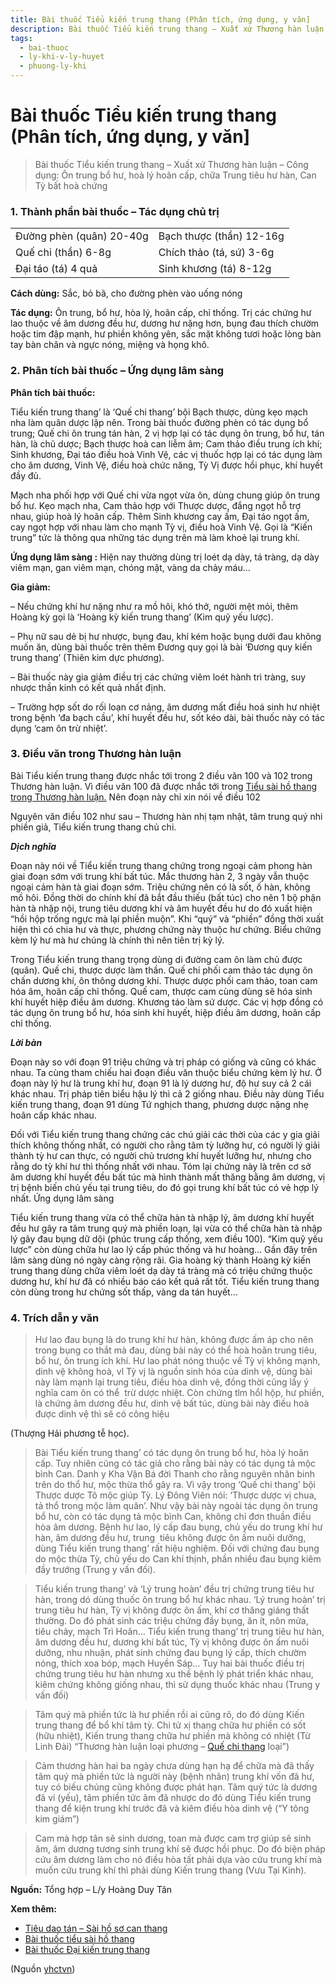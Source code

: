 ```yaml
---
title: Bài thuốc Tiểu kiến trung thang (Phân tích, ứng dụng, y văn]
description: Bài thuốc Tiểu kiến trung thang – Xuất xứ Thương hàn luận – Công dụng- Ôn trung bổ hư, hoà lý hoãn cấp, chữa Trung tiêu hư hàn, Can Tỳ bất hoà chứng
tags:
  - bai-thuoc
  - ly-khi-v-ly-huyet
  - phuong-ly-khi
---
```


# Bài thuốc Tiểu kiến trung thang (Phân tích, ứng dụng, y văn] 

> Bài thuốc Tiểu kiến trung thang – Xuất xứ Thương hàn luận – Công dụng: Ôn trung bổ hư, hoà lý hoãn cấp, chữa Trung tiêu hư hàn, Can Tỳ bất hoà chứng

### 1. Thành phần bài thuốc – Tác dụng chủ trị

|  |  |
| --- | --- |
| Đường phèn (quân) 20-40g | Bạch thược (thần) 12-16g |
| Quế chi (thần) 6-8g | Chích thảo (tá, sứ) 3-6g |
| Đại táo (tá) 4 quả | Sinh khương (tá) 8-12g |

**Cách dùng:** Sắc, bỏ bã, cho đường phèn vào uống nóng

**Tác dụng:** Ôn trung, bổ hư, hòa lý, hoãn cấp, chỉ thống. Trị các chứng hư lao thuộc về âm dương đều hư, dương hư nặng hơn, bụng đau thích chườm hoặc tim đập mạnh, hư phiền không yên, sắc mặt không tươi hoặc lòng bàn tay bàn chân và ngực nóng, miệng và họng khô.

### 2. Phân tích bài thuốc – Ứng dụng lâm sàng

**Phân tích bài thuốc:**

Tiểu kiến trung thang’ là ‘Quế chi thang’ bội Bạch thược, dùng kẹo mạch nha làm quân dược lập nên. Trong bài thuốc đường phèn có tác dụng bổ trung; Quế chi ôn trung tán hàn, 2 vị hợp lại có tác dụng ôn trung, bổ hư, tán hàn, là chủ dược; Bạch thược hoà can liễm âm; Cam thảo điều trung ích khí; Sinh khương, Đại táo điều hoà Vinh Vệ, các vị thuốc hợp lại có tác dụng làm cho âm dương, Vinh Vệ, điều hoà chức năng, Tỳ Vị được hồi phục, khí huyết đầy đủ.

Mạch nha phối hợp với Quế chi vừa ngọt vừa ôn, dùng chung giúp ôn trung bổ hư. Kẹo mạch nha, Cam thảo hợp với Thược dược, đắng ngọt hỗ trợ nhau, giúp hoà lý hoãn cấp. Thêm Sinh khương cay ấm, Đại táo ngọt ấm, cay ngọt hợp với nhau làm cho mạnh Tỳ vị, điều hoà Vinh Vệ. Gọi là “Kiến trung” tức là thông qua những tác dụng trên mà làm khoẻ lại trung khí.

**Ứng dụng lâm sàng :** Hiện nay thường dùng trị loét dạ dày, tá tràng, dạ dày viêm mạn, gan viêm mạn, chóng mặt, vàng da chảy máu…

**Gia giảm:**

– Nếu chứng khí hư nặng như ra mồ hôi, khó thở, người mệt mỏi, thêm Hoàng kỳ gọi là ‘Hoàng kỳ kiến trung thang’ (Kim quỹ yếu lược).

– Phụ nữ sau dẻ bị hư nhược, bụng đau, khí kém hoặc bụng dưới đau không muốn ăn, dùng bài thuốc trên thêm Đương quy gọi là bài ‘Đương quy kiến trung thang’ (Thiên kim dực phương).

– Bài thuốc này gia giảm điều trị các chứng viêm loét hành trì tràng, suy nhược thần kinh có kết quả nhất định.

– Trường hợp sốt do rối loạn cơ nảng, âm dương mất điều hoá sinh hư nhiệt trong bệnh ‘đa bạch cầu’, khí huyết đều hư, sốt kéo dài, bài thuốc này có tác dụng ‘cam ôn trừ nhiệt’.

### 3. Điều văn trong Thương hàn luận

Bài Tiểu kiến trung thang được nhắc tới trong 2 điều văn 100 và 102 trong Thương hàn luận. Vì điều văn 100 đã được nhắc tới trong [Tiểu sài hồ thang trong Thương hàn luận.](/yhctvn/tieu-sai-ho-thang-trong-thuong-han-luan) Nên đoạn này chỉ xin nói về điều 102

Nguyên văn điều 102 như sau – Thương hàn nhị tạm nhật, tâm trung quý nhi phiền giả, Tiểu kiến trung thang chủ chi.

***Dịch nghĩa***

Đoạn này nói về Tiểu kiến trung thang chứng trong ngoại cảm phong hàn giai đoạn sớm với trung khí bất túc. Mắc thương hàn 2, 3 ngày vẫn thuộc ngoại cảm hàn tà giai đoạn sớm. Triệu chứng nên có là sốt, ố hàn, không mồ hôi. Đồng thời do chính khí đã bắt đầu thiếu (bất túc) cho nên 1 bộ phận hàn tà nhập nội, trung tiêu dương khí và âm huyết đều hư do đó xuất hiện “hồi hộp trống ngực mà lại phiền muộn”. Khi “quý” và “phiền” đồng thời xuất hiện thì có chia hư và thực, phương chứng này thuộc hư chứng. Biểu chứng kèm lý hư mà hư chúng là chính thì nên tiên trị kỳ lý.

Trong Tiểu kiến trung thang trọng dùng di đường cam ôn làm chủ được (quân). Quế chi, thược dược làm thần. Quế chi phối cam thảo tác dụng ôn chấn dương khí, ôn thông dương khí. Thược dược phối cam thảo, toan cam hóa âm, hoãn cấp chỉ thống. Quế cam, thược cam cùng dùng sẽ hóa sinh khí huyết hiệp điều âm dương. Khương táo làm sứ dược. Các vị hợp đồng có tác dụng ôn trung bổ hư, hóa sinh khí huyết, hiệp điều âm dương, hoãn cấp chỉ thống.

***Lời bàn***

Đoạn này so với đoạn 91 triệu chứng và trị pháp có giống và cũng có khác nhau. Ta cùng tham chiếu hai đoạn điều văn thuộc biểu chứng kèm lý hư. Ở đoạn này lý hư là trung khí hư, đoạn 91 là lý dương hư, độ hư suy cả 2 cái khác nhau. Trị pháp tiên biểu hậu lý thì cả 2 giống nhau. Điều này dùng Tiểu kiến trung thang, đoạn 91 dùng Tứ nghịch thang, phương dược nặng nhẹ hoãn cấp khác nhau.

Đối với Tiểu kiến trung thang chứng các chú giải các thời của các y gia giải thích không thống nhất, có người cho rằng tâm tỳ lưỡng hư, có người lý giải thành tỳ hư can thực, có người chủ trương khí huyết lưỡng hư, nhưng cho rằng do tỳ khí hư thì thống nhất với nhau. Tóm lại chứng này là trên cơ sở âm dương khí huyết đều bất túc mà hình thành mất thăng bằng âm dương, vị trị bệnh biến chủ yếu tại trung tiêu, do đó gọi trung khí bất túc có vẻ hợp lý nhất. Ứng dụng lâm sàng

Tiểu kiến trung thang vừa có thể chữa hàn tà nhập lý, âm dương khí huyết đều hư gây ra tâm trung quý mà phiền loạn, lại vừa có thể chữa hàn tà nhập lý gây đau bụng dữ dội (phúc trung cấp thống, xem điều 100). “Kim quỹ yếu lược” còn dùng chữa hư lao lý cấp phúc thống và hư hoàng… Gần đây trên lâm sàng dùng nó ngày càng rộng rãi. Gia hoàng kỳ thành Hoàng kỳ kiến trung thang dùng chữa viêm loét dạ dày tá tràng mà có triệu chứng thuộc dương hư, khí hư đã có nhiều báo cáo kết quả rất tốt. Tiểu kiến trung thang còn dùng trong hư chứng sốt thấp, vàng da tán huyết…

### 4. Trích dẫn y văn

> Hư lao đau bụng là do trung khí hư hàn, không được ấm áp cho nên trong bụng co thắt mà đau, dùng bài này có thể hoà hoãn trung tiêu, bổ hư, ôn trung ích khí. Hư lao phát nóng thuộc về Tỳ vị không mạnh, dinh vệ không hoà, vl Tỳ vj là nguồn sinh hóa của dinh vệ, dùng bài này làm mạnh lại trung tiêu, điều hòa dinh vệ, đồng thời cũng lấy ý nghĩa cam ôn có thể  trừ dược nhiệt. Còn chứng tlm hổl hộp, hư phiền, là chứng âm dương đều hư, dinh vệ bất túc, dùng bài này điều hoà được dinh vệ thì sẽ có công hiệu

(Thượng Hải phương tễ học).

> Bài Tiểu kiến trung thang’ có tác dụng ôn trung bổ hư, hòa lý hoãn cấp. Tuy nhiên cũng có tác giả cho rằng bài này có tác dụng tả mộc bình Can. Danh y Kha Vận Bá đời Thanh cho rằng nguyên nhân binh trên do thổ hư, mộc thừa thổ gây ra. Vì vậy trong ‘Quế chi thang’ bội Thược dược Tô mộc giúp Tỳ. Lý Đông Viên nói: ‘Thược dược vị chua, tả thổ trong mộc làm quân’. Như vậy bài này ngoài tác dụng ôn trung bổ hư, còn có tác dụng tả mộc bình Can, không chỉ đơn thuần điều hòa âm dương. Bệnh hư lao, lý cấp đau bụng, chủ yếu do trung khí hư hàn, âm dương đều hư, trung  tiêu không được ôn ấm nuôi dưỡng, dùng Tiểu kiến trung thang’ rất hiệu nghiệm. Đối với chứng đau bụng do mộc thừa Tỳ, chủ yếu do Can khí thịnh, phần nhiều đau bụng kiêm đầy trướng (Trung y vấn đối).

> Tiểu kiến trung thang’ và ‘Lý trung hoàn’ đều trị chứng trung tiêu hư hàn, trong dó dùng thuốc ôn trung bổ hư khác nhau. ‘Lý trung hoàn’ trị trung tiêu hư hàn, Tỳ vị không được ôn ấm, khí cơ thăng giáng thất thường. Do đó phát sinh các triệu chứng đầy bụng, ăn ít, nôn mửa, tiêu chảy, mạch Trì Hoãn… Tiểu kiến trung thang’ trị trung tiêu hư hàn, âm dương đều hư, dương khí bất túc, Tỳ vị không được ôn ấm nuôi dưỡng, nhu nhuận, phát sinh chứng đau bụng lý cấp, thích chườm nóng, thích xoa bóp, mạch Huyền Sáp… Tuy hai bài thuốc điều trị chứng trung tiêu hư hàn nhưng xu thế bệnh lý phát triển khác nhau, kiêm chứng không giống nhau, thì sử dụng thuốc khác nhau (Trung y vấn đối)

> Tâm quý mà phiền tức là hư phiền rồi ai cũng rõ, do đó dùng Kiến trung thang để bổ khí tâm tỳ. Chi tử xị thang chữa hư phiền có sốt (hữu nhiệt), Kiến trung thang chữa hư phiền mà không có nhiệt (Từ Linh Đài) “Thương hàn luận loại phương – [Quế chi thang](/yhctvn/bai-thuoc-que-chi-thang) loại”)

> Cảm thương hàn hai ba ngày chưa dùng hạn hạ để chữa mà đã thấy tâm quý mà phiền tức là người này (bệnh nhân) trung khí vốn đã hư, tuy có biếu chúng cũng không được phát hạn. Tâm quý tức là dương đã vi (yếu), tâm phiền tức âm đã nhược do đó dùng Tiểu kiến trung thang để kiện trung khí trước đã và kiêm điều hòa dinh vệ (“Y tông kim giám”)

> Cam mà hợp tân sẽ sinh dương, toan mà được cam trợ giúp sẽ sinh âm, âm dương tương sinh trung khí sẽ được hồi phục. Do đó biện pháp cứu âm dương làm cho nó điều hòa tất phải dựa vào cứu trung khí mà muốn cứu trung khí thì phải dùng Kiến trung thang (Vưu Tại Kinh).

**Nguồn:** Tổng hợp – L/y Hoàng Duy Tân

**Xem thêm:**

* [Tiêu dao tán – Sài hồ sơ can thang](/yhctvn/bai-thuoc-tieu-dao-tan-sai-ho-so-can-thang)
* [Bài thuốc tiểu sài hồ thang](/yhctvn/bai-thuoc-tieu-sai-ho-thang)
* [Bài thuốc Đại kiến trung thang](/yhctvn/bai-thuoc-dai-kien-trung-thang)

(Nguồn <a href="https://yhctvn.com/bai-thuoc-tieu-kien-trung-thang/" target="_blank">yhctvn</a>)
